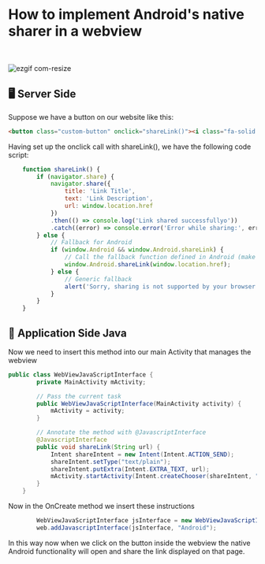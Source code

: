 # How to implement Android's native sharer in a webview
<br>


![ezgif com-resize](https://github.com/antonioalia7/android-native-sharer-webview/assets/39644570/ae42aee5-ed43-48eb-abe2-0a245fef5cd2)


## 🖥️ Server Side
Suppose we have a button on our website like this:
```html
<button class="custom-button" onclick="shareLink()"><i class="fa-solid fa-share-nodes" style="font-size: 34px;"></i></button>
```
Having set up the onclick call with shareLink(), we have the following code script:

```javascript
    function shareLink() {
        if (navigator.share) {
            navigator.share({
                title: 'Link Title',
                text: 'Link Description',
                url: window.location.href
            })
            .then(() => console.log('Link shared successfullyo'))
            .catch((error) => console.error('Error while sharing:', error));
        } else {
            // Fallback for Android
            if (window.Android && window.Android.shareLink) {
                // Call the fallback function defined in Android (make sure the function exists in Android)
                window.Android.shareLink(window.location.href);
            } else {
                // Generic fallback
                alert('Sorry, sharing is not supported by your browser.');
            }
        }
    }
```

## 📱 Application Side Java
Now we need to insert this method into our main Activity that manages the webview
```java
public class WebViewJavaScriptInterface {
        private MainActivity mActivity;

        // Pass the current task
        public WebViewJavaScriptInterface(MainActivity activity) {
            mActivity = activity;
        }

        // Annotate the method with @JavascriptInterface
        @JavascriptInterface
        public void shareLink(String url) {
            Intent shareIntent = new Intent(Intent.ACTION_SEND);
            shareIntent.setType("text/plain");
            shareIntent.putExtra(Intent.EXTRA_TEXT, url);
            mActivity.startActivity(Intent.createChooser(shareIntent, "Share link via"));
        }
    }
```

Now in the OnCreate method we insert these instructions
```java
        WebViewJavaScriptInterface jsInterface = new WebViewJavaScriptInterface(this);
        web.addJavascriptInterface(jsInterface, "Android");

```

In this way now when we click on the button inside the webview the native Android functionality will open and share the link displayed on that page.







